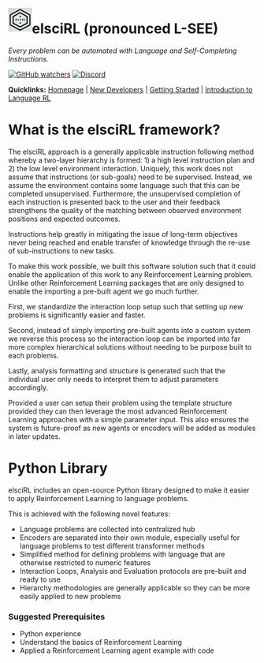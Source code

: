 <a href="url"><img src="https://github.com/pdfosborne/elsciRL-Wiki/blob/main/Resources/images/elsciRL_logo.png" align="left" height="48" width="48" ></a>

# elsciRL (pronounced L-SEE)

*Every problem can be automated with Language and Self-Completing Instructions.*

[![GitHub watchers](https://img.shields.io/github/watchers/pdfosborne/elsciRL?style=for-the-badge&logo=github&label=elsciRL&link=https%3A%2F%2Fgithub.com%2Fpdfosborne%2FelsciRL)](https://github.com/pdfosborne/elsciRL)  [![Discord](https://img.shields.io/discord/1310579689315893248?style=for-the-badge&logo=discord&label=Discord&link=https%3A%2F%2Fdiscord.com%2Fchannels%2F1184202186469683200%2F1184202186998173878)](https://discord.gg/A2dRVrhB)

**Quicklinks:** [Homepage](<./README.md>) | [New Developers](<./New Developers.md>)  | [Getting Started](<./elsciRL Core/I - Introduction/1 - Getting Started.md>) | [Introduction to Language RL](<./elsciRL Core/III - Language RL/1 - Introduction to Language RL.md>)

# What is the elsciRL framework?

The elsciRL approach is a generally applicable instruction following method whereby a two-layer hierarchy is formed: 1) a high level instruction plan and 2) the low level environment interaction. Uniquely, this work does not assume that instructions (or sub-goals) need to be supervised. Instead, we assume the environment contains some language such that this can be completed unsupervised. Furthermore, the unsupervised completion of each instruction is presented back to the user and their feedback strengthens the quality of the matching between observed environment positions and expected outcomes.

Instructions help greatly in mitigating the issue of long-term objectives never being reached and enable transfer of knowledge through the re-use of sub-instructions to new tasks.

To make this work possible, we built this software solution such that it could enable the application of this work to any Reinforcement Learning problem. Unlike other Reinforcement Learning packages that are only designed to enable the importing a pre-built agent we go much further.

First, we standardize the interaction loop setup such that setting up new problems is significantly easier and faster.

Second, instead of simply importing pre-built agents into a custom system we reverse this process so the interaction loop can be imported into far more complex hierarchical solutions without needing to be purpose built to each problems.

Lastly, analysis formatting and structure is generated such that the individual user only needs to interpret them to adjust parameters accordingly.

Provided a user can setup their problem using the template structure provided they can then leverage the most advanced Reinforcement Learning approaches with a simple parameter input. This also ensures the system is future-proof as new agents or encoders will be added as modules in later updates.

# Python Library

elsciRL includes an open-source Python library designed to make it easier to apply Reinforcement Learning to language problems.

This is achieved with the following novel features:
- Language problems are collected into centralized hub
- Encoders are separated into their own module, especially useful for language problems to test different transformer methods
- Simplified method for defining problems with language that are otherwise restricted to numeric features
- Interaction Loops, Analysis and Evaluation protocols are pre-built and ready to use
- Hierarchy methodologies are generally applicable so they can be more easily applied to new problems

### Suggested Prerequisites 
- Python experience
- Understand the basics of Reinforcement Learning
- Applied a Reinforcement Learning agent example with code